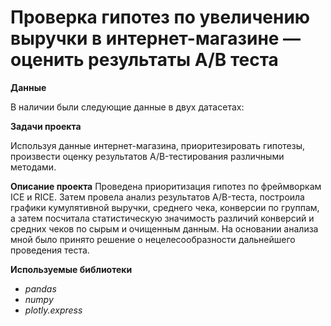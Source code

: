 
# Проверка гипотез по увеличению выручки в интернет-магазине — оценить результаты A/B теста

**Данные**

В наличии были следующие данные в двух датасетах:


**Задачи проекта** 

Используя данные интернет-магазина, приоритезировать гипотезы, произвести оценку результатов A/B-тестирования различными методами.

**Описание проекта**
Проведена приоритизация гипотез по фреймворкам ICE и RICE. Затем провела анализ результатов A/B-теста, построила графики кумулятивной выручки, среднего чека,
конверсии по группам, а затем посчитала статистическую значимость различий конверсий и средних чеков по сырым и очищенным данным. На основании анализа мной было
принято решение о нецелесообразности дальнейшего проведения теста.

**Используемые библиотеки**

* *pandas*
* *numpy*
* *plotly.express*
